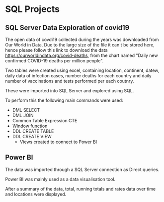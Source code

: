 # SQL Projects

## SQL Server Data Exploration of covid19
The open data of covdi19 collected during the years was downloaded from Our World in Data. Due to the large size of the file it can't be stored here, hence please follow this link to download the data https://ourworldindata.org/covid-deaths, from the chart named "Daily new confirmed COVID-19 deaths per million people".

Two tables were created using excel, containing location, continent, datew, daily data of infection cases, number deaths for each country and daily number of vaccinations and tests performed per each coutnry.

These were imported into SQL Server and explored using SQL.

To perform this the following main commands were used:
- DML SELECT
- DML JOIN
- Common Table Expression CTE
- Window function
- DDL CREATE TABLE
- DDL CREATE VIEW
  - Views created to connect to Power BI


## Power BI
The data was imported through a SQL Server connection as Direct queries.

Power BI was mainly used as a data visualisation tool.

After a summary of the data, total, running totals and rates data over time and locations were displayed.
